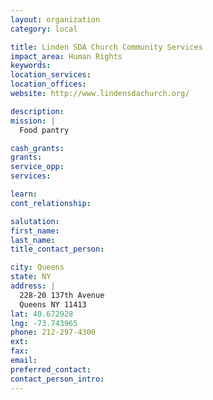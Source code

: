 ```yaml
---
layout: organization
category: local

title: Linden SDA Church Community Services
impact_area: Human Rights
keywords: 
location_services: 
location_offices: 
website: http://www.lindensdachurch.org/

description: 
mission: |
  Food pantry

cash_grants: 
grants: 
service_opp: 
services: 

learn: 
cont_relationship: 

salutation: 
first_name: 
last_name: 
title_contact_person: 

city: Queens
state: NY
address: |
  228-20 137th Avenue    
  Queens NY 11413
lat: 40.672928
lng: -73.743965
phone: 212-297-4300
ext: 
fax: 
email: 
preferred_contact: 
contact_person_intro: 
---
```

